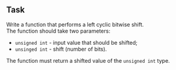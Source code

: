 Task
----

Write a function that performs a left cyclic bitwise shift.  
The function should take two parameters:  
 - ```unsigned int``` - input value that should be shifted;  
 - ```unsinged int``` - shift (number of bits).  

The function must return a shifted value of the ```unsigned int``` type.
